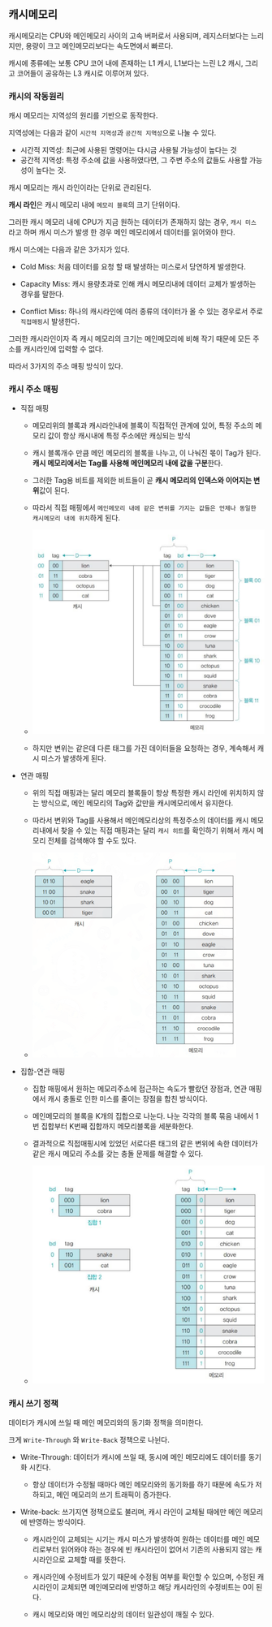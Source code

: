 ## 캐시메모리

캐시메모리는 CPU와 메인메모리 사이의 고속 버퍼로서 사용되며, 레지스터보다는 느리지만, 용량이 크고 메인메모리보다는 속도면에서 빠르다.

캐시에 종류에는 보통 CPU 코어 내에 존재하는 L1 캐시, L1보다는 느린 L2 캐시, 그리고 코어들이 공유하는 L3 캐시로 이루어져 있다.

### 캐시의 작동원리

캐시 메모리는 지역성의 원리를 기반으로 동작한다.

지역성에는 다음과 같이 `시간적 지역성`과 `공간적 지역성`으로 나눌 수 있다.

- 시간적 지역성: 최근에 사용된 명령어는 다시금 사용될 가능성이 높다는 것
- 공간적 지역성: 특정 주소에 값을 사용하였다면, 그 주변 주소의 값들도 사용할 가능성이 높다는 것.

캐시 메모리는 캐시 라인이라는 단위로 관리된다.

**캐시 라인**은 캐시 메모리 내에 `메모리 블록`의 크기 단위이다.

그러한 캐시 메모리 내에 CPU가 지금 원하는 데이터가 존재하지 않는 경우, `캐시 미스` 라고 하며 캐시 미스가 발생 한 경우 메인 메모리에서 데이터를 읽어와야 한다.

캐시 미스에는 다음과 같은 3가지가 있다.

- Cold Miss: 처음 데이터를 요청 할 때 발생하는 미스로서 당연하게 발생한다.

- Capacity Miss: 캐시 용량초과로 인해 캐시 메모리내에 데이터 교체가 발생하는 경우를 말한다.

- Conflict Miss: 하나의 캐시라인에 여러 종류의 데이터가 올 수 있는 경우로서 주로 `직접매핑`시 발생한다.

그러한 캐시라인이자 즉 캐시 메모리의 크기는 메인메모리에 비해 작기 때문에 모든 주소를 캐시라인에 입력할 수 없다.

따라서 3가지의 주소 매핑 방식이 있다.

### 캐시 주소 매핑

- 직접 매핑
    - 메모리위의 블록과 캐시라인내에 블록이 직접적인 관계에 있어, 특정 주소의 메모리 값이 항상 캐시내에 특정 주소에만 캐싱되는 방식

    - 캐시 블록개수 만큼 메인 메모리의 블록을 나누고, 이 나눠진 몫이 Tag가 된다. **캐시 메모리에서는 Tag를 사용해 메인메모리 내에 값을 구분**한다.
    
    - 그러한 Tag용 비트를 제외한 비트들이 곧 **캐시 메모리의 인덱스와 이어지는 변위**값이 된다.

    - 따라서 직접 매핑에서 `메인메모리 내에 같은 변위를 가지는 값들은 언제나 동일한 캐시메모리 내에 위치`하게 된다.

    - ![alt text](./images/image-37.png)

    - 하지만 변위는 같은데 다른 태그를 가진 데이터들을 요청하는 경우, 계속해서 캐시 미스가 발생하게 된다.
    
- 연관 매핑
    - 위의 직접 매핑과는 달리 메모리 블록들이 항상 특정한 캐시 라인에 위치하지 않는 방식으로, 메인 메모리의 Tag와 값만을 캐시메모리에서 유지한다.

    - 따라서 변위와 Tag를 사용해서 메인메모리상의 특정주소의 데이터를 캐시 메모리내에서 찾을 수 있는 직접 매핑과는 달리 `캐시 히트`를 확인하기 위해서 캐시 메모리 전체를 검색해야 할 수도 있다.

    - ![alt text](./images/image-38.png)
    
- 집합-연관 매핑
    - 집합 매핑에서 원하는 메모리주소에 접근하는 속도가 빨랐던 장점과, 연관 매핑에서 캐시 충돌로 인한 미스를 줄이는 장점을 합친 방식이다.

    - 메인메모리의 블록을 K개의 집합으로 나눈다. 나눈 각각의 블록 묶음 내에서 1번 집합부터 K번째 집합까지 메모리블록을 세분화한다.

    - 결과적으로 직접매핑시에 있었던 서로다른 태그의 같은 변위에 속한 데이터가 같은 캐시 메모리 주소를 갖는 충돌 문제를 해결할 수 있다.

    - ![alt text](./images/image-39.png)

### 캐시 쓰기 정책

데이터가 캐시에 쓰일 때 메인 메모리와의 동기화 정책을 의미한다.

크게 `Write-Through` 와 `Write-Back` 정책으로 나뉜다.

- Write-Through: 데이터가 캐시에 쓰일 때, 동시에 메인 메모리에도 데이터를 동기화 시킨다.
    - 항상 데이터가 수정될 때마다 메인 메모리와의 동기화를 하기 때문에 속도가 저하되고, 메인 메모리의 쓰기 트래픽이 증가한다.

- Write-back: 쓰기지연 정책으로도 불리며, 캐시 라인이 교체될 때에만 메인 메모리에 반영하는 방식이다.

    - 캐시라인이 교체되는 시기는 캐시 미스가 발생하여 원하는 데이터를 메인 메모리로부터 읽어와야 하는 경우에 빈 캐시라인이 없어서 기존의 사용되지 않는 캐시라인으로 교체할 때를 뜻한다.

    - 캐시라인에 수정비트가 있기 때문에 수정됨 여부를 확인할 수 있으며, 수정된 캐시라인이 교체되면 메인메모리에 반영하고 해당 캐시라인의 수정비트는 0이 된다.

    - 캐시 메모리와 메인 메모리상의 데이터 일관성이 깨질 수 있다.